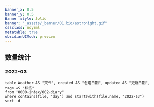 ```yaml
---
banner_x: 0.5
banner_y: 0.5
Banner style: Solid
banner: "_assets/_banner/01.bio/astronight.gif"
cssclass: noyaml
metatable: true
obsidianUIMode: preview
---
```


## 数量统计

### 2022-03

```dataview
table Weather AS "天气", created AS "创建日期", updated AS "更新日期", tags AS "标签"
from "0000-index/002-diary"
where contains(file, "day") and startswith(file.name, "2022-03")
sort id 
```
